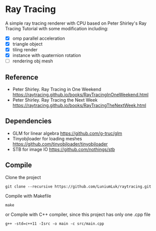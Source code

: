 # Ray Tracing

A simple ray tracing renderer with CPU based on Peter Shirley's Ray Tracing Tutorial with some modification including:

- [x] omp parallel acceleration
- [x] triangle object
- [x] tiling render
- [x] instance with quaternion rotation
- [ ] rendering obj mesh

## Reference

- Peter Shirley. Ray Tracing in One Weekend 
https://raytracing.github.io/books/RayTracingInOneWeekend.html
- Peter Shirley. Ray Tracing the Next Week
https://raytracing.github.io/books/RayTracingTheNextWeek.html
  
## Dependencies

- GLM for linear algebra https://github.com/g-truc/glm
- Tinyobjloader for loading meshes https://github.com/tinyobjloader/tinyobjloader
- STB for image IO https://github.com/nothings/stb

## Compile

Clone the project

```shell
git clone --recursive https://github.com/LuniumLuk/raytracing.git
```

Compile with Makefile

```shell
make
```

or Compile with C++ compiler, since this project has only one .cpp file

```shell
g++ -std=c++11 -Isrc -o main -c src/main.cpp
```